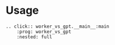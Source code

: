 # Usage

```{eval-rst}
.. click:: worker_vs_gpt.__main__:main
    :prog: worker_vs_gpt
    :nested: full
```
